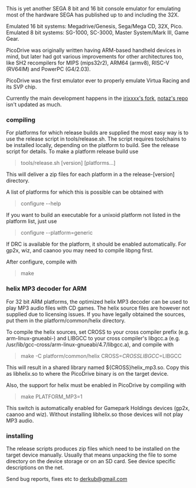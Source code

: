 This is yet another SEGA 8 bit and 16 bit console emulator for emulating most
of the hardware SEGA has published up to and including the 32X.

Emulated 16 bit systems: Megadrive/Genesis, Sega/Mega CD, 32X, Pico.  
Emulated 8 bit systems: SG-1000, SC-3000, Master System/Mark III, Game Gear.

PicoDrive was originally written having ARM-based handheld devices
in mind, but later had got various improvements for other architectures
too, like SH2 recompilers for MIPS (mips32r2), ARM64 (armv8), RISC-V (RV64IM)
and PowerPC (G4/2.03).

PicoDrive was the first emulator ever to properly emulate Virtua Racing and
its SVP chip.

Currently the main development happens in the
[irixxxx's fork](https://github.com/irixxxx/picodrive),
[notaz's repo](https://github.com/notaz/picodrive) isn't updated as much.

### compiling

For platforms for which release builds are supplied the most easy way is to 
use the release script in tools/release.sh.  The script requires toolchains
to be installed locally, depending on the platform to build. See the release
script for details. To make a platform release build use

> tools/release.sh [version] [platforms...]

This will deliver a zip files for each platform in a the release-[version]
directory.

A list of platforms for which this is possible can be obtained with

> configure --help

If you want to build an executable for a unixoid platform not listed in the
platform list, just use

> configure --platform=generic

If DRC is available for the platform, it should be enabled automatically.
For gp2x, wiz, and caanoo you may need to compile libpng first.

After configure, compile with

> make


### helix MP3 decoder for ARM

For 32 bit ARM platforms, the optimized helix MP3 decoder can be used to play
MP3 audio files with CD games. The helix source files are however not supplied
due to licensing issues. If you have legally obtained the sources, put them in
the platform/common/helix directory. 

To compile the helix sources, set CROSS to your cross compiler prefix
(e.g. arm-linux-gnueabi-) and LIBGCC to your cross compiler's libgcc.a
(e.g. /usr/lib/gcc-cross/arm-linux-gnueabi/4.7/libgcc.a), and compile with

> make -C platform/common/helix CROSS=$CROSS LIBGCC=$LIBGCC

This will result in a shared library named ${CROSS}helix_mp3.so. Copy this
as libhelix.so to where the PicoDrive binary is on the target device.


Also, the support for helix must be enabled in PicoDrive by compiling with

> make PLATFORM_MP3=1

This switch is automatically enabled for Gamepark Holdings devices (gp2x,
caanoo and wiz). Without installing libhelix.so those devices will not play
MP3 audio.


### installing

The release scripts produces zip files which need to be installed on the
target device manually. Usually that means unpacking the file to some
directory on the device storage or on an SD card. See device specific
descriptions on the net.

Send bug reports, fixes etc to <derkub@gmail.com>
